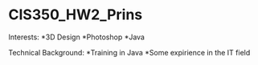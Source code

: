 # CIS350_HW2_Prins
Interests:
	*3D Design
	*Photoshop
	*Java
	
Technical Background:
	*Training in Java
	*Some expirience in the IT field
